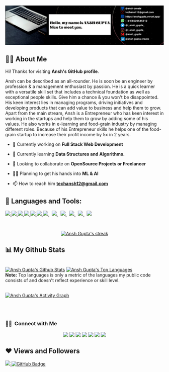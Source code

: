 ![ANSH GUPTA Banner](https://github.com/Ansh-create/Ansh-create/blob/main/ANSH%20GUPTA%20(1).png)
## 🙋‍♂️ About Me
Hi! Thanks for visiting **Ansh's GitHub profile**.

Ansh can be described as an all-rounder. He is soon be an engineer by profession & a management enthusiast by passion. He is a quick learner with a versatile skill set that includes a technical foundation as well as exceptional people skills. Give him a chance & you won't be disappointed.
His keen interest lies in managing programs, driving initiatives and developing products that can add value to business and help them to grow. Apart from the main stream, Ansh is a Entrepreneur who has keen interest in working in the startups and help them to grow by adding some of his values. He also works in e-learning and food-grain industry by managing different roles. Because of his Entrepreneur skills he helps one of the food-grain startup to increase their profit income by 5x in 2 years.


- 🔭 Currently working on **Full Stack Web Development**

- 🌱 Currently learning **Data Structures and Algorithms.**

- 👯 Looking to collaborate on **OpenSource Projects or Freelancer**

- 👨‍💻 Planning to get his hands into **ML & AI**

- 📫 How to reach him **techansh12@gmail.com**


## 🚀 Languages and Tools:

<p align="left">
    <a href="https://www.w3schools.com/CPP/default.asp" target="_blank"> <img src="https://img.icons8.com/color/48/000000/c-plus-plus-logo.png"/> </a> 
    <a href="https://www.java.com" target="_blank"> <img src="https://img.icons8.com/color/48/000000/java-coffee-cup-logo.png"/> </a>
    <!-- <a href="https://reactjs.org/" target="_blank"> <img src="https://img.icons8.com/color/48/000000/react-native.png"/> </a> -->
    <!-- <a href="https://spring.io/projects/spring-boot" target="_blank"> <img src="https://img.icons8.com/color/48/000000/spring-logo.png"/> </a> --> 
    <a href="https://developer.mozilla.org/en-US/docs/Web/JavaScript" target="_blank"> <img src="https://img.icons8.com/color/48/000000/javascript.png"/> </a> 
    <a href="https://www.w3.org/html/" target="_blank"> <img src="https://img.icons8.com/color/48/000000/html-5.png"/> </a> 
    <a href="https://www.w3schools.com/css/" target="_blank"> <img src="https://img.icons8.com/color/48/000000/css3.png"/> </a> 
    <a href="https://getbootstrap.com" target="_blank"> <img src="https://img.icons8.com/color/48/000000/bootstrap.png"/> </a> 
    <!-- <a href="https://www.python.org" target="_blank"> <img src="https://img.icons8.com/color/48/000000/python.png"/> </a>  -->
    <a style="padding-right:8px;" href="https://nodejs.org" target="_blank"> <img src="https://img.icons8.com/color/48/000000/nodejs.png"/> </a> 
    <a style="padding-right:8px;" href="https://www.mysql.com/" target="_blank"> <img src="https://img.icons8.com/fluent/50/000000/mysql-logo.png"/> </a>
  <a style="padding-right:8px;" href="https://www.sublimetext.com/3" target="_blank"> <img src="https://img.icons8.com/fluency/48/000000/sublime-text.png"/> </a>
  <a style="padding-right:8px;" href="https://www.jetbrains.com/idea/download/" target="_blank"> <img src="https://img.icons8.com/color/48/000000/intellij-idea.png"/> </a>
  <a style="padding-right:8px;" href="https://code.visualstudio.com/download" target="_blank"> <img src="https://img.icons8.com/color/48/000000/visual-studio-code-2019.png"/> </a>
  <a style="padding-right:8px;" href="https://www.androidstudio.com" target="_blank"> <img src="https://img.icons8.com/fluency/48/000000/android-studio--v2.png"/> </a>
</p>

<!-- [![React Badge](https://img.shields.io/badge/-React-61DBFB?style=for-the-badge&labelColor=black&logo=react&logoColor=61DBFB)](#)  [![Javascript Badge](https://img.shields.io/badge/-Javascript-F0DB4F?style=for-the-badge&labelColor=black&logo=javascript&logoColor=F0DB4F)](#) [![Typescript Badge](https://img.shields.io/badge/-Typescript-007acc?style=for-the-badge&labelColor=black&logo=typescript&logoColor=007acc)](#) [![Nodejs Badge](https://img.shields.io/badge/-Nodejs-3C873A?style=for-the-badge&labelColor=black&logo=node.js&logoColor=3C873A)](#) [![GraphQL Badge](https://img.shields.io/badge/-GraphQl-e535ab?style=for-the-badge&labelColor=black&logo=node.js&logoColor=e535ab)](#) -->
<br/>

<p align="center">
    <a href="https://github.com/Ansh-create/github-readme-streak-stats">
        <img title="🔥 Get streak stats for your profile at git.io/streak-stats" alt="Ansh Gupta's streak" src="https://github-readme-streak-stats.herokuapp.com/?user=Ansh-create&theme=black-ice&hide_border=true&stroke=0000&background=060A0CD0"/>
    </a>
</p>

## 📊 My Github Stats

  <br/>
    <a href="https://github.com/Ansh-create/github-readme-stats"><img alt="Ansh Gupta's Github Stats" src="https://github-readme-stats.vercel.app/api?username=Ansh-create&show_icons=true&count_private=true&theme=react&hide_border=true&bg_color=0D1117" /></a>
  <a href="https://github.com/Ansh-create/github-readme-stats"><img alt="Ansh Gupta's Top Languages" src="https://github-readme-stats.vercel.app/api/top-langs/?username=Ansh-create&langs_count=8&count_private=true&layout=compact&theme=react&hide_border=true&bg_color=0D1117" /></a>
  <br/>
  <b>Note:</b> Top languages is only a metric of the languages my public code consists of and doesn't reflect experience or skill level.


<br/>
<br/>

<a href="https://github.com/Ansh-create/github-readme-activity-graph"><img alt="Ansh Gupta's Activity Graph" src="https://activity-graph.herokuapp.com/graph?username=Ansh-create&bg_color=0D1117&color=5BCDEC&line=5BCDEC&point=FFFFFF&hide_border=true" /></a>

<br/>
<br/>

### 🤝🏻 &nbsp;Connect with Me

<p align="center">
<a href="https://www.adityavsingh.com"><img src="https://img.shields.io/badge/-adityavsingh.com-3423A6?style=flat&logo=Google-Chrome&logoColor=white"/></a>
<a href="https://linkedin.com/in/AVS1508"><img src="https://img.shields.io/badge/-Aditya%20Vikram%20Singh-0077B5?style=flat&logo=Linkedin&logoColor=white"/></a>
<a href="mailto:avsingh@umass.edu"><img src="https://img.shields.io/badge/-avsingh@umass.edu-D14836?style=flat&logo=Gmail&logoColor=white"/></a>
<a href="https://instagram.com/adityavs_"><img src="https://img.shields.io/badge/-@adityavs__-E4405F?style=flat&logo=Instagram&logoColor=white"/></a>
<a href="https://facebook.com/AVS1508"><img src="https://img.shields.io/badge/-@AVS1508-1877F2?style=flat&logo=Facebook&logoColor=white"/></a>
<a href="https://www.pinterest.ca/AVS1508"><img src="https://img.shields.io/badge/-@AVS1508-BD081C?style=flat&logo=Pinterest&logoColor=white"/></a>
<a href="https://www.behance.net/AVS1508"><img src="https://img.shields.io/badge/-@AVS1508-1769FF?style=flat&logo=Behance&logoColor=white"/></a>
</p>

## ❤ Views and Followers
<a href="https://github.com/Meghna-DAS/github-profile-views-counter">
    <img src="https://komarev.com/ghpvc/?username=Ansh-create">
</a>
<a href="https://github.com/Ansh-create?tab=followers"><img src="https://img.shields.io/github/followers/Ansh-create?label=Followers&style=social" alt="GitHub Badge"></a>
